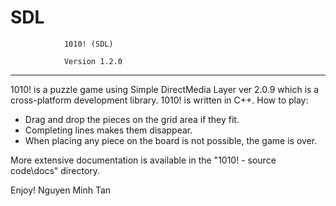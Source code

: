 # SDL

				1010! (SDL)

				Version 1.2.0

---
1010! is a puzzle game using Simple DirectMedia Layer ver 2.0.9 which is a cross-platform development library.
1010! is written in C++.
How to play: 
+ Drag and drop the pieces on the grid area if they fit.
+ Completing lines makes them disappear.
+ When placing any piece on the board is not possible, the game is over.

More extensive documentation is available in the "1010! - source code\docs" directory.

Enjoy!
	Nguyen Minh Tan
